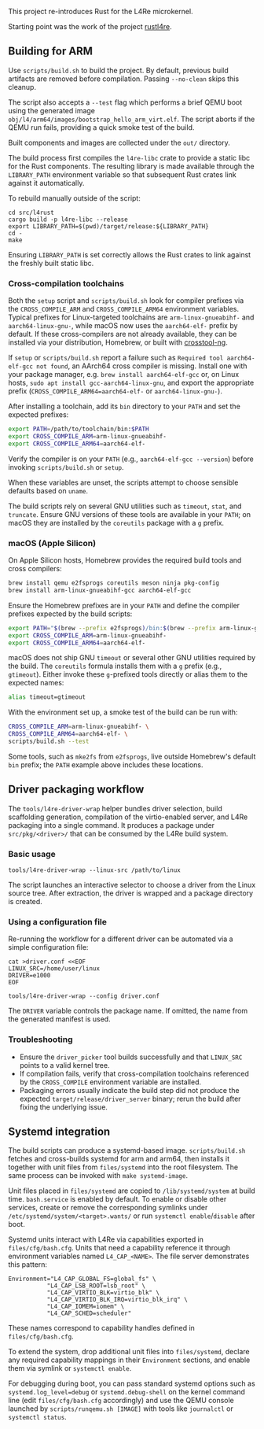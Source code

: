 This project re-introduces Rust for the L4Re microkernel.

Starting point was the work of the project [rustl4re](https://github.com/humenda/rustl4re).

## Building for ARM

Use `scripts/build.sh` to build the project. By default, previous build
artifacts are removed before compilation. Passing `--no-clean` skips this
cleanup.

The script also accepts a `--test` flag which performs a brief QEMU boot using
the generated image `obj/l4/arm64/images/bootstrap_hello_arm_virt.elf`. The
script aborts if the QEMU run fails, providing a quick smoke test of the
build.

Built components and images are collected under the `out/` directory.

The build process first compiles the `l4re-libc` crate to provide a static
libc for the Rust components. The resulting library is made available through
the `LIBRARY_PATH` environment variable so that subsequent Rust crates link
against it automatically.

To rebuild manually outside of the script:

```
cd src/l4rust
cargo build -p l4re-libc --release
export LIBRARY_PATH=$(pwd)/target/release:${LIBRARY_PATH}
cd -
make
```

Ensuring `LIBRARY_PATH` is set correctly allows the Rust crates to link against
the freshly built static libc.

### Cross-compilation toolchains

Both the `setup` script and `scripts/build.sh` look for compiler prefixes
via the `CROSS_COMPILE_ARM` and `CROSS_COMPILE_ARM64` environment variables.
Typical prefixes for Linux-targeted toolchains are `arm-linux-gnueabihf-` and
`aarch64-linux-gnu-`, while macOS now uses the `aarch64-elf-` prefix by default.
If these cross-compilers are not already available, they can be installed via
your distribution, Homebrew, or built with
[crosstool-ng](https://crosstool-ng.github.io/).

If `setup` or `scripts/build.sh` report a failure such as
`Required tool aarch64-elf-gcc not found`, an AArch64 cross compiler is
missing. Install one with your package manager, e.g.
`brew install aarch64-elf-gcc` or, on Linux hosts, `sudo apt install
gcc-aarch64-linux-gnu`, and export the appropriate prefix (`CROSS_COMPILE_ARM64=aarch64-elf-`
or `aarch64-linux-gnu-`).

After installing a toolchain, add its `bin` directory to your `PATH` and set
the expected prefixes:

```bash
export PATH=/path/to/toolchain/bin:$PATH
export CROSS_COMPILE_ARM=arm-linux-gnueabihf-
export CROSS_COMPILE_ARM64=aarch64-elf-
```

Verify the compiler is on your `PATH` (e.g., `aarch64-elf-gcc --version`)
before invoking `scripts/build.sh` or `setup`.

When these variables are unset, the scripts attempt to choose sensible
defaults based on `uname`.

The build scripts rely on several GNU utilities such as `timeout`, `stat`, and
`truncate`. Ensure GNU versions of these tools are available in your `PATH`;
on macOS they are installed by the `coreutils` package with a `g` prefix.

### macOS (Apple Silicon)

On Apple Silicon hosts, Homebrew provides the required build tools and cross
compilers:

```bash
brew install qemu e2fsprogs coreutils meson ninja pkg-config
brew install arm-linux-gnueabihf-gcc aarch64-elf-gcc
```

Ensure the Homebrew prefixes are in your `PATH` and define the compiler
prefixes expected by the build scripts:

```bash
export PATH="$(brew --prefix e2fsprogs)/bin:$(brew --prefix arm-linux-gnueabihf-gcc)/bin:$(brew --prefix aarch64-elf-gcc)/bin:$PATH"
export CROSS_COMPILE_ARM=arm-linux-gnueabihf-
export CROSS_COMPILE_ARM64=aarch64-elf-
```

macOS does not ship GNU `timeout` or several other GNU utilities required by
the build. The `coreutils` formula installs them with a `g` prefix (e.g.,
`gtimeout`). Either invoke these `g`-prefixed tools directly or alias them to
the expected names:

```bash
alias timeout=gtimeout
```

With the environment set up, a smoke test of the build can be run with:

```bash
CROSS_COMPILE_ARM=arm-linux-gnueabihf- \
CROSS_COMPILE_ARM64=aarch64-elf- \
scripts/build.sh --test
```

Some tools, such as `mke2fs` from `e2fsprogs`, live outside Homebrew's default
`bin` prefix; the `PATH` example above includes these locations.

## Driver packaging workflow

The `tools/l4re-driver-wrap` helper bundles driver selection, build scaffolding
generation, compilation of the virtio-enabled server, and L4Re packaging into a
single command. It produces a package under `src/pkg/<driver>/` that can be
consumed by the L4Re build system.

### Basic usage

```
tools/l4re-driver-wrap --linux-src /path/to/linux
```

The script launches an interactive selector to choose a driver from the Linux
source tree. After extraction, the driver is wrapped and a package directory is
created.

### Using a configuration file

Re-running the workflow for a different driver can be automated via a simple
configuration file:

```
cat >driver.conf <<EOF
LINUX_SRC=/home/user/linux
DRIVER=e1000
EOF

tools/l4re-driver-wrap --config driver.conf
```

The `DRIVER` variable controls the package name. If omitted, the name from the
generated manifest is used.

### Troubleshooting

* Ensure the `driver_picker` tool builds successfully and that `LINUX_SRC`
  points to a valid kernel tree.
* If compilation fails, verify that cross-compilation toolchains referenced by
  the `CROSS_COMPILE` environment variable are installed.
* Packaging errors usually indicate the build step did not produce the expected
  `target/release/driver_server` binary; rerun the build after fixing the
  underlying issue.

## Systemd integration

The build scripts can produce a systemd-based image. `scripts/build.sh` fetches and cross-builds systemd for arm and arm64, then installs it together with unit files from `files/systemd` into the root filesystem. The same process can be invoked with `make systemd-image`.

Unit files placed in `files/systemd` are copied to `/lib/systemd/system` at build time. `bash.service` is enabled by default. To enable or disable other services, create or remove the corresponding symlinks under `/etc/systemd/system/<target>.wants/` or run `systemctl enable`/`disable` after boot.

Systemd units interact with L4Re via capabilities exported in `files/cfg/bash.cfg`. Units that need a capability reference it through environment variables named `L4_CAP_<NAME>`. The file server demonstrates this pattern:

```
Environment="L4_CAP_GLOBAL_FS=global_fs" \
           "L4_CAP_LSB_ROOT=lsb_root" \
           "L4_CAP_VIRTIO_BLK=virtio_blk" \
           "L4_CAP_VIRTIO_BLK_IRQ=virtio_blk_irq" \
           "L4_CAP_IOMEM=iomem" \
           "L4_CAP_SCHED=scheduler"
```

These names correspond to capability handles defined in `files/cfg/bash.cfg`.

To extend the system, drop additional unit files into `files/systemd`, declare any required capability mappings in their `Environment` sections, and enable them via symlink or `systemctl enable`.

For debugging during boot, you can pass standard systemd options such as `systemd.log_level=debug` or `systemd.debug-shell` on the kernel command line (edit `files/cfg/bash.cfg` accordingly) and use the QEMU console launched by `scripts/runqemu.sh [IMAGE]` with tools like `journalctl` or `systemctl status`.
